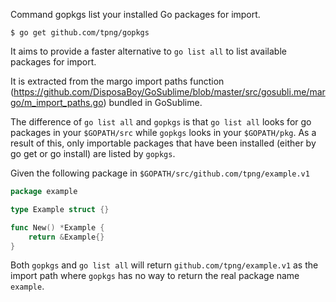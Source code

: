 Command gopkgs list your installed Go packages for import.

	$ go get github.com/tpng/gopkgs

It aims to provide a faster alternative to `go list all`
to list available packages for import.

It is extracted from the margo import paths function
(https://github.com/DisposaBoy/GoSublime/blob/master/src/gosubli.me/margo/m_import_paths.go)
bundled in GoSublime.

The difference of `go list all` and `gopkgs` is that `go list all` looks for go packages in your `$GOPATH/src` while `gopkgs` looks in your `$GOPATH/pkg`.
As a result of this, only importable packages that have been installed (either by go get or go install) are listed by `gopkgs`.

Given the following package in `$GOPATH/src/github.com/tpng/example.v1`

```Go
package example

type Example struct {}

func New() *Example {
    return &Example{}
}
```

Both `gopkgs` and `go list all` will return `github.com/tpng/example.v1` as the import path where `gopkgs` has no way to return the real package name `example`.
